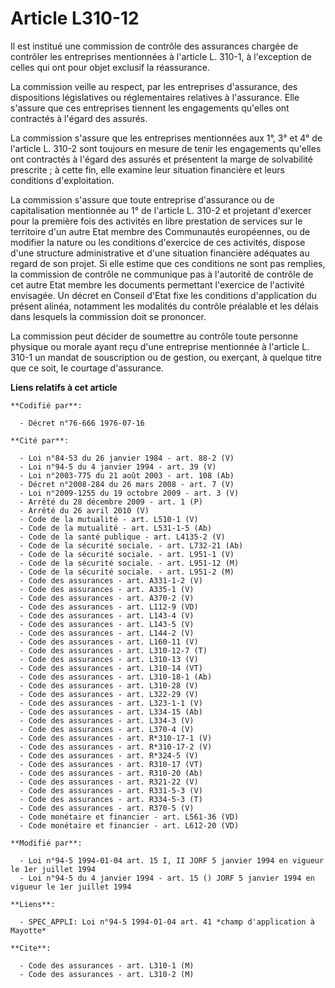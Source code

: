 # Article L310-12

Il est institué une commission de contrôle des assurances chargée de contrôler les entreprises mentionnées à l'article L.
310-1, à l'exception de celles qui ont pour objet exclusif la réassurance.

La commission veille au respect, par les entreprises d'assurance, des dispositions législatives ou réglementaires relatives à
l'assurance. Elle s'assure que ces entreprises tiennent les engagements qu'elles ont contractés à l'égard des assurés.

La commission s'assure que les entreprises mentionnées aux 1°, 3° et 4° de l'article L. 310-2 sont toujours en mesure de
tenir les engagements qu'elles ont contractés à l'égard des assurés et présentent la marge de solvabilité prescrite ; à cette
fin, elle examine leur situation financière et leurs conditions d'exploitation.

La commission s'assure que toute entreprise d'assurance ou de capitalisation mentionnée au 1° de l'article L. 310-2 et
projetant d'exercer pour la première fois des activités en libre prestation de services sur le territoire d'un autre Etat
membre des Communautés européennes, ou de modifier la nature ou les conditions d'exercice de ces activités, dispose d'une
structure administrative et d'une situation financière adéquates au regard de son projet. Si elle estime que ces conditions
ne sont pas remplies, la commission de contrôle ne communique pas à l'autorité de contrôle de cet autre Etat membre les
documents permettant l'exercice de l'activité envisagée. Un décret en Conseil d'Etat fixe les conditions d'application du
présent alinéa, notamment les modalités du contrôle préalable et les délais dans lesquels la commission doit se prononcer.

La commission peut décider de soumettre au contrôle toute personne physique ou morale ayant reçu d'une entreprise mentionnée
à l'article L. 310-1 un mandat de souscription ou de gestion, ou exerçant, à quelque titre que ce soit, le courtage
d'assurance.

**Liens relatifs à cet article**

	**Codifié par**:

	  - Décret n°76-666 1976-07-16

	**Cité par**:

	  - Loi n°84-53 du 26 janvier 1984 - art. 88-2 (V)
	  - Loi n°94-5 du 4 janvier 1994 - art. 39 (V)
	  - Loi n°2003-775 du 21 août 2003 - art. 108 (Ab)
	  - Décret n°2008-284 du 26 mars 2008 - art. 7 (V)
	  - Loi n°2009-1255 du 19 octobre 2009 - art. 3 (V)
	  - Arrêté du 28 décembre 2009 - art. 1 (P)
	  - Arrêté du 26 avril 2010 (V)
	  - Code de la mutualité - art. L510-1 (V)
	  - Code de la mutualité - art. L531-1-5 (Ab)
	  - Code de la santé publique - art. L4135-2 (V)
	  - Code de la sécurité sociale. - art. L732-21 (Ab)
	  - Code de la sécurité sociale. - art. L951-1 (V)
	  - Code de la sécurité sociale. - art. L951-12 (M)
	  - Code de la sécurité sociale. - art. L951-2 (M)
	  - Code des assurances - art. A331-1-2 (V)
	  - Code des assurances - art. A335-1 (V)
	  - Code des assurances - art. A370-2 (V)
	  - Code des assurances - art. L112-9 (VD)
	  - Code des assurances - art. L143-4 (V)
	  - Code des assurances - art. L143-5 (V)
	  - Code des assurances - art. L144-2 (V)
	  - Code des assurances - art. L160-11 (V)
	  - Code des assurances - art. L310-12-7 (T)
	  - Code des assurances - art. L310-13 (V)
	  - Code des assurances - art. L310-14 (VT)
	  - Code des assurances - art. L310-18-1 (Ab)
	  - Code des assurances - art. L310-28 (V)
	  - Code des assurances - art. L322-29 (V)
	  - Code des assurances - art. L323-1-1 (V)
	  - Code des assurances - art. L334-15 (Ab)
	  - Code des assurances - art. L334-3 (V)
	  - Code des assurances - art. L370-4 (V)
	  - Code des assurances - art. R*310-17-1 (V)
	  - Code des assurances - art. R*310-17-2 (V)
	  - Code des assurances - art. R*324-5 (V)
	  - Code des assurances - art. R310-17 (VT)
	  - Code des assurances - art. R310-20 (Ab)
	  - Code des assurances - art. R321-22 (V)
	  - Code des assurances - art. R331-5-3 (V)
	  - Code des assurances - art. R334-5-3 (T)
	  - Code des assurances - art. R370-5 (V)
	  - Code monétaire et financier - art. L561-36 (VD)
	  - Code monétaire et financier - art. L612-20 (VD)

	**Modifié par**:

	  - Loi n°94-5 1994-01-04 art. 15 I, II JORF 5 janvier 1994 en vigueur le 1er juillet 1994
	  - Loi n°94-5 du 4 janvier 1994 - art. 15 () JORF 5 janvier 1994 en vigueur le 1er juillet 1994

	**Liens**:

	  - SPEC_APPLI: Loi n°94-5 1994-01-04 art. 41 *champ d'application à Mayotte*

	**Cite**:

	  - Code des assurances - art. L310-1 (M)
	  - Code des assurances - art. L310-2 (M)
